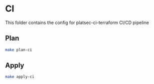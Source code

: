 # CI

This folder contains the config for platsec-ci-terraform CI/CD pipeline

## Plan

```bash
make plan-ci
```

## Apply

```bash
make apply-ci
```
